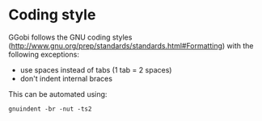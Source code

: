 # Coding style #

GGobi follows the GNU coding styles (http://www.gnu.org/prep/standards/standards.html#Formatting) with the following exceptions:

  * use spaces instead of tabs (1 tab = 2 spaces)
  * don't indent internal braces

This can be automated using:

`gnuindent -br -nut -ts2`